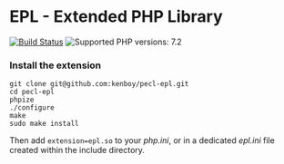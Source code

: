 # EPL - Extended PHP Library

[![Build Status](https://travis-ci.org/kenboy/pecl-epl.svg?branch=master)](https://travis-ci.org/kenboy/pecl-epl) ![Supported PHP versions: 7.2](https://img.shields.io/badge/php-7.2-blue.svg)

### Install the extension

```shell
git clone git@github.com:kenboy/pecl-epl.git
cd pecl-epl
phpize
./configure
make
sudo make install
```

Then add `extension=epl.so` to your *php.ini*, or in a dedicated *epl.ini* file created within the include directory.  